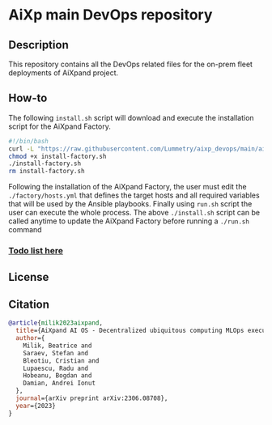 # AiXp main DevOps repository

## Description

This repository contains all the DevOps related files for the on-prem fleet deployments of AiXpand project.

## How-to

The following `install.sh` script will download and execute the installation script for the AiXpand Factory.

```bash
#!/bin/bash
curl -L "https://raw.githubusercontent.com/Lummetry/aixp_devops/main/aixp_factory/other/install-factory.sh?$RANDOM" -o install-factory.sh
chmod +x install-factory.sh
./install-factory.sh
rm install-factory.sh
```

Following the installation of the AiXpand Factory, the user must edit the `./factory/hosts.yml` that defines the target hosts and all required variables that will be used by the Ansible playbooks. Finally using `run.sh` script the user can execute the whole process.
The above `./install.sh` script can be called anytime to update the AiXpand Factory before running a `./run.sh` command

### [Todo list here](TODO.md)

## License

## Citation

```bibtex
@article{milik2023aixpand,
  title={AiXpand AI OS - Decentralized ubiquitous computing MLOps execution engine},
  author={
    Milik, Beatrice and 
    Saraev, Stefan and 
    Bleotiu, Cristian and 
    Lupaescu, Radu and 
    Hobeanu, Bogdan and 
    Damian, Andrei Ionut
  },
  journal={arXiv preprint arXiv:2306.08708},
  year={2023}
}
```

